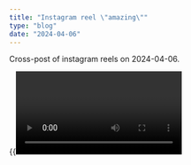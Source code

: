 ```yaml
---
title: "Instagram reel \"amazing\""
type: "blog"
date: "2024-04-06"
---
```


Cross-post of instagram reels on 2024-04-06.

<!--more-->

{{<video location="glowtimer-reel.mp4" >}}
